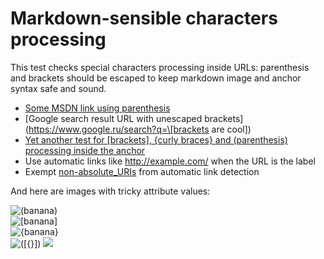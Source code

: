 # Markdown-sensible characters processing

This test checks special characters processing inside URLs: parenthesis and
brackets should be escaped to keep markdown image and anchor syntax safe and
sound.

  * [Some MSDN link using parenthesis](http://msdn.microsoft.com/en-us/library/system.drawing.drawing2d\(v=vs.110\))
  * [Google search result URL with unescaped brackets](https://www.google.ru/search?q=\[brackets are cool\])
  * [Yet another test for [brackets], {curly braces} and (parenthesis) processing inside the anchor](https://www.google.ru/search?q='\[\({}\)\]')
  * Use automatic links like <http://example.com/> when the URL is the label
  * Exempt [non-absolute_URIs](non-absolute_URIs) from automatic link detection

And here are images with tricky attribute values:

![\(banana\)](http://placehold.it/350x150#\(banana\))  
![\[banana\]](http://placehold.it/350x150#\[banana\])  
![{banana}](http://placehold.it/350x150#{banana})  
![\(\[{}\]\)](http://placehold.it/350x150#\(\[{}\]\))
![](http://placehold.it/350x150#\(\[{}\]\))

